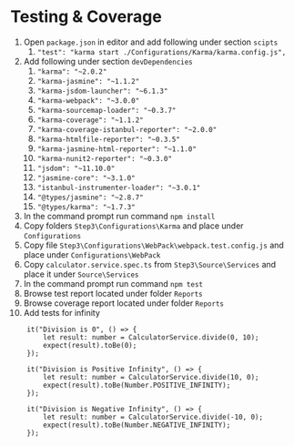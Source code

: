﻿# Testing & Coverage
1. Open `package.json` in editor and add following under section `scipts` 
   1. `"test": "karma start ./Configurations/Karma/karma.config.js",`
2. Add following under section `devDependencies`
   1. `"karma": "~2.0.2"`
   2. `"karma-jasmine": "~1.1.2"`
   3. `"karma-jsdom-launcher": "~6.1.3"`
   4. `"karma-webpack": "~3.0.0"`
   5. `"karma-sourcemap-loader": "~0.3.7"`
   6. `"karma-coverage": "~1.1.2"`
   7. `"karma-coverage-istanbul-reporter": "~2.0.0"`
   8. `"karma-htmlfile-reporter": "~0.3.5"`
   9. `"karma-jasmine-html-reporter": "~1.1.0"`
   10. `"karma-nunit2-reporter": "~0.3.0"`
   11. `"jsdom": "~11.10.0"`
   12. `"jasmine-core": "~3.1.0"`
   13. `"istanbul-instrumenter-loader": "~3.0.1"`
   14. `"@types/jasmine": "~2.8.7"`
   15. `"@types/karma": "~1.7.3"`
3. In the command prompt run command `npm install`
4. Copy folders `Step3\Configurations\Karma` and place under `Configurations`
5. Copy file `Step3\Configurations\WebPack\webpack.test.config.js` and place under `Configurations\WebPack`
6. Copy `calculator.service.spec.ts` from `Step3\Source\Services` and place it under `Source\Services`
7. In the command prompt run command `npm test`
8. Browse test report located under folder `Reports`
9. Browse coverage report located under folder `Reports`
10. Add tests for infinity
```
    it("Division is 0", () => {
        let result: number = CalculatorService.divide(0, 10);
        expect(result).toBe(0);
    });

    it("Division is Positive Infinity", () => {
        let result: number = CalculatorService.divide(10, 0);
        expect(result).toBe(Number.POSITIVE_INFINITY);
    });

    it("Division is Negative Infinity", () => {
        let result: number = CalculatorService.divide(-10, 0);
        expect(result).toBe(Number.NEGATIVE_INFINITY);
    });
```
